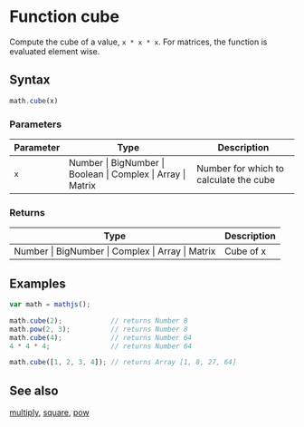 # Function cube

Compute the cube of a value, `x * x * x`. For matrices, the function is evaluated element wise.


## Syntax

```js
math.cube(x)
```

### Parameters

Parameter | Type | Description
--------- | ---- | -----------
`x` | Number &#124; BigNumber &#124; Boolean &#124; Complex &#124; Array &#124; Matrix | Number for which to calculate the cube

### Returns

Type | Description
---- | -----------
Number &#124; BigNumber &#124; Complex &#124; Array &#124; Matrix | Cube of x


## Examples

```js
var math = mathjs();

math.cube(2);            // returns Number 8
math.pow(2, 3);          // returns Number 8
math.cube(4);            // returns Number 64
4 * 4 * 4;               // returns Number 64

math.cube([1, 2, 3, 4]); // returns Array [1, 8, 27, 64]
```


## See also

[multiply](multiply.md),
[square](square.md),
[pow](pow.md)


<!-- Note: This file is automatically generated from source code comments. Changes made in this file will be overridden. -->
